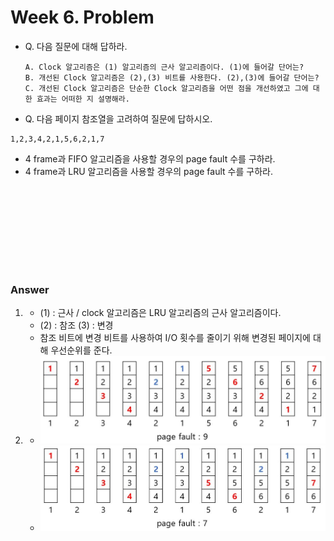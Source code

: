 # Week 6. Problem

- Q. 다음 질문에 대해 답하라.

  ```
  A. Clock 알고리즘은 (1) 알고리즘의 근사 알고리즘이다. (1)에 들어갈 단어는?
  B. 개선된 Clock 알고리즘은 (2),(3) 비트를 사용한다. (2),(3)에 들어갈 단어는?
  C. 개선된 Clock 알고리즘은 단순한 Clock 알고리즘을 어떤 점을 개선하였고 그에 대한 효과는 어떠한 지 설명해라.
  ```

  

-  Q. 다음 페이지 참조열을 고려하여 질문에 답하시오.

  ```
  1,2,3,4,2,1,5,6,2,1,7
  ```

  - 4 frame과 FIFO 알고리즘을 사용할 경우의 page fault 수를 구하라.
  - 4 frame과 LRU 알고리즘을 사용할 경우의 page fault 수를 구하라.





<br>

<br><br><br><br><br><br>

### Answer

1. 
   - (1) : 근사 / clock 알고리즘은 LRU 알고리즘의 근사 알고리즘이다.
   - (2) : 참조 (3) : 변경 
   - 참조 비트에 변경 비트를 사용하여 I/O 횟수를 줄이기 위해 변경된 페이지에 대해 우선순위를 준다. 


2. - <img src="https://github.com/gashe-soo/OS-7week-KOCW/blob/main/asset/week6_answer_img1.jpg?raw=true" alt="week6_answer_img1.jpg"/>
   - <img src="https://github.com/gashe-soo/OS-7week-KOCW/blob/main/asset/week6_answer_img2.jpg?raw=true" alt="week6_answer_img2.jpg"/>





